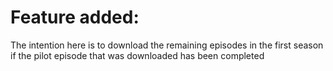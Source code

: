 # Feature added:
The intention here is to download the remaining episodes in the first season if the pilot episode that was downloaded has been completed
